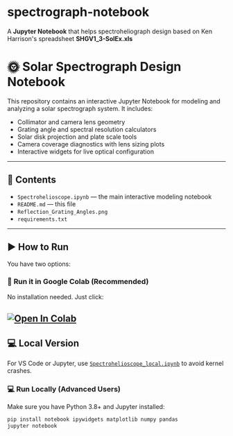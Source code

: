 # spectrograph-notebook
A **Jupyter Notebook** that helps spectroheliograph design based on Ken Harrison's spreadsheet **SHGV1_3-SolEx.xls**

# 🌞 Solar Spectrograph Design Notebook

This repository contains an interactive Jupyter Notebook for modeling and analyzing a solar spectrograph system. It includes:

- Collimator and camera lens geometry
- Grating angle and spectral resolution calculators
- Solar disk projection and plate scale tools
- Camera coverage diagnostics with lens sizing plots
- Interactive widgets for live optical configuration

---

## 📁 Contents

- `Spectrohelioscope.ipynb` — the main interactive modeling notebook
- `README.md` — this file
- `Reflection_Grating_Angles.png`
- `requirements.txt`

---

## ▶️ How to Run

You have two options:

### 🔗 **Run it in Google Colab (Recommended)**

No installation needed. Just click:

[![Open In Colab](https://colab.research.google.com/assets/colab-badge.svg)](
https://colab.research.google.com/github/mdroberts1243/spectrograph-notebook/blob/main/Spectrohelioscope_colab.ipynb)
---

## 💻 Local Version

For VS Code or Jupyter, use [`Spectrohelioscope_local.ipynb`](Spectrohelioscope_local.ipynb) to avoid kernel crashes.

### 💻 **Run Locally (Advanced Users)**

Make sure you have Python 3.8+ and Jupyter installed:

```bash
pip install notebook ipywidgets matplotlib numpy pandas
jupyter notebook
